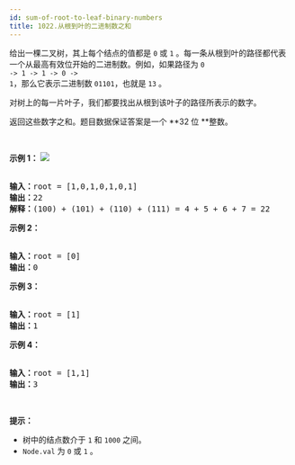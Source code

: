 ```yaml
---
id: sum-of-root-to-leaf-binary-numbers
title: 1022.从根到叶的二进制数之和
---
```

给出一棵二叉树，其上每个结点的值都是 <code>0</code> 或 <code>1</code> 。每一条从根到叶的路径都代表一个从最高有效位开始的二进制数。例如，如果路径为 <code>0 -&gt; 1 -&gt; 1 -&gt; 0 -&gt; 1</code>，那么它表示二进制数 <code>01101</code>，也就是 <code>13</code> 。

对树上的每一片叶子，我们都要找出从根到该叶子的路径所表示的数字。

返回这些数字之和。题目数据保证答案是一个 **32 位 **整数。

 

**示例 1：**
![](https://assets.leetcode.com/uploads/2019/04/04/sum-of-root-to-leaf-binary-numbers.png)

<pre><br/><strong>输入：</strong>root = [1,0,1,0,1,0,1]<br/><strong>输出：</strong>22<br/><strong>解释：</strong>(100) + (101) + (110) + (111) = 4 + 5 + 6 + 7 = 22<br/></pre>

**示例 2：**


<pre><br/><strong>输入：</strong>root = [0]<br/><strong>输出：</strong>0<br/></pre>

**示例 3：**


<pre><br/><strong>输入：</strong>root = [1]<br/><strong>输出：</strong>1<br/></pre>

**示例 4：**


<pre><br/><strong>输入：</strong>root = [1,1]<br/><strong>输出：</strong>3<br/></pre>

 

**提示：**


- 树中的结点数介于 <code>1</code> 和 <code>1000</code> 之间。
- <code>Node.val</code> 为 <code>0</code> 或 <code>1</code> 。

